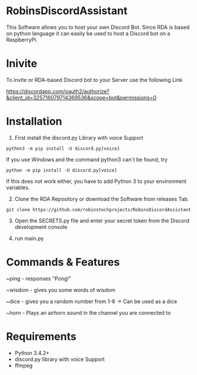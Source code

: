 # RobinsDiscordAssistant

This Software allows you to host your own Discord Bot. Since RDA is based on python language it can easily be used to host a Discord bot on a RaspberryPi.

# Inivite

To invite or RDA-based Discord bot to your Server use the following Link

https://discordapp.com/oauth2/authorize?&client_id=325716079714369536&scope=bot&permissions=0

# Installation

1) First install the discord.py Library with voice Support

```
python3 -m pip install -U discord.py[voice]
```
If you use Windows and the command python3 can´t be found, try
```
python -m pip install -U discord.py[voice]
```
If this does not work either, you have to add Python 3 to your environment variables.

2) Clone the RDA Repository or download the Software from releases Tab.
```
git clone https://github.com/robinstechprojects/RobinsDiscordAssistant
```
3) Open the SECRETS.py file and enter your secret token from the Discord development console

4) run main.py

# Commands & Features

~ping - responses "Pong!"

~wisdom - gives you some words of wisdom

~dice - gives you a random number from 1-6 -> Can be used as a dice

~horn - Plays an airhorn sound in the channel you are connected to

# Requirements

- Python 3.4.2+
- discord.py library with voice Support
- ffmpeg

